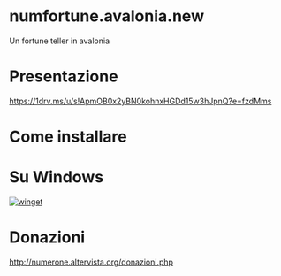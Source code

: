# numfortune.avalonia.new
Un fortune teller in avalonia

# Presentazione
https://1drv.ms/u/s!ApmOB0x2yBN0kohnxHGDd15w3hJpnQ?e=fzdMms

# Come installare

# Su Windows

[![winget](https://user-images.githubusercontent.com/49786146/159123313-3bdafdd3-5130-4b0d-9003-40618390943a.png)](https://marticliment.com/wingetui/share?pid=GiulioSorrentino.numeronesfortuneinavalonia&pname=numerone's%20fortune%20in%20avalonia&psource=Winget:%20winget)


# Donazioni

http://numerone.altervista.org/donazioni.php
